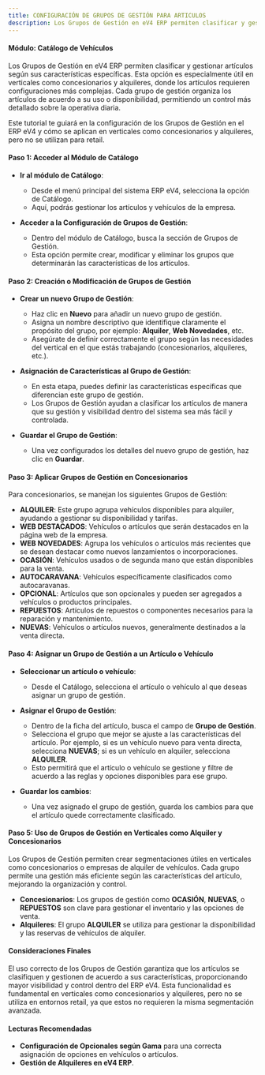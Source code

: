 ```yaml
---
title: CONFIGURACIÓN DE GRUPOS DE GESTIÓN PARA ARTICULOS
description: Los Grupos de Gestión en eV4 ERP permiten clasificar y gestionar artículos según sus características específicas. Esta opción es especialmente útil en verticales como concesionarios y alquileres, donde los artículos requieren configuraciones más complejas.
---
```


#### Módulo: Catálogo de Vehículos

Los Grupos de Gestión en eV4 ERP permiten clasificar y gestionar artículos según sus características específicas. Esta opción es especialmente útil en verticales como concesionarios y alquileres, donde los artículos requieren configuraciones más complejas. Cada grupo de gestión organiza los artículos de acuerdo a su uso o disponibilidad, permitiendo un control más detallado sobre la operativa diaria.

Este tutorial te guiará en la configuración de los Grupos de Gestión en el ERP eV4 y cómo se aplican en verticales como concesionarios y alquileres, pero no se utilizan para retail.

#### Paso 1: Acceder al Módulo de Catálogo

- **Ir al módulo de Catálogo**:
    - Desde el menú principal del sistema ERP eV4, selecciona la opción de Catálogo.
    - Aquí, podrás gestionar los artículos y vehículos de la empresa.

- **Acceder a la Configuración de Grupos de Gestión**:
    - Dentro del módulo de Catálogo, busca la sección de Grupos de Gestión.
    - Esta opción permite crear, modificar y eliminar los grupos que determinarán las características de los artículos.

#### Paso 2: Creación o Modificación de Grupos de Gestión

- **Crear un nuevo Grupo de Gestión**:
    - Haz clic en **Nuevo** para añadir un nuevo grupo de gestión.
    - Asigna un nombre descriptivo que identifique claramente el propósito del grupo, por ejemplo: **Alquiler**, **Web Novedades**, etc.
    - Asegúrate de definir correctamente el grupo según las necesidades del vertical en el que estás trabajando (concesionarios, alquileres, etc.).

- **Asignación de Características al Grupo de Gestión**:
    - En esta etapa, puedes definir las características específicas que diferencian este grupo de gestión.
    - Los Grupos de Gestión ayudan a clasificar los artículos de manera que su gestión y visibilidad dentro del sistema sea más fácil y controlada.

- **Guardar el Grupo de Gestión**:
    - Una vez configurados los detalles del nuevo grupo de gestión, haz clic en **Guardar**.

#### Paso 3: Aplicar Grupos de Gestión en Concesionarios

Para concesionarios, se manejan los siguientes Grupos de Gestión:

- **ALQUILER**: Este grupo agrupa vehículos disponibles para alquiler, ayudando a gestionar su disponibilidad y tarifas.
- **WEB DESTACADOS**: Vehículos o artículos que serán destacados en la página web de la empresa.
- **WEB NOVEDADES**: Agrupa los vehículos o artículos más recientes que se desean destacar como nuevos lanzamientos o incorporaciones.
- **OCASIÓN**: Vehículos usados o de segunda mano que están disponibles para la venta.
- **AUTOCARAVANA**: Vehículos específicamente clasificados como autocaravanas.
- **OPCIONAL**: Artículos que son opcionales y pueden ser agregados a vehículos o productos principales.
- **REPUESTOS**: Artículos de repuestos o componentes necesarios para la reparación y mantenimiento.
- **NUEVAS**: Vehículos o artículos nuevos, generalmente destinados a la venta directa.

#### Paso 4: Asignar un Grupo de Gestión a un Artículo o Vehículo

- **Seleccionar un artículo o vehículo**:
    - Desde el Catálogo, selecciona el artículo o vehículo al que deseas asignar un grupo de gestión.

- **Asignar el Grupo de Gestión**:
    - Dentro de la ficha del artículo, busca el campo de **Grupo de Gestión**.
    - Selecciona el grupo que mejor se ajuste a las características del artículo. Por ejemplo, si es un vehículo nuevo para venta directa, selecciona **NUEVAS**; si es un vehículo en alquiler, selecciona **ALQUILER**.
    - Esto permitirá que el artículo o vehículo se gestione y filtre de acuerdo a las reglas y opciones disponibles para ese grupo.

- **Guardar los cambios**:
    - Una vez asignado el grupo de gestión, guarda los cambios para que el artículo quede correctamente clasificado.

#### Paso 5: Uso de Grupos de Gestión en Verticales como Alquiler y Concesionarios

Los Grupos de Gestión permiten crear segmentaciones útiles en verticales como concesionarios o empresas de alquiler de vehículos. Cada grupo permite una gestión más eficiente según las características del artículo, mejorando la organización y control.

- **Concesionarios**: Los grupos de gestión como **OCASIÓN**, **NUEVAS**, o **REPUESTOS** son clave para gestionar el inventario y las opciones de venta.
- **Alquileres**: El grupo **ALQUILER** se utiliza para gestionar la disponibilidad y las reservas de vehículos de alquiler.

#### Consideraciones Finales

El uso correcto de los Grupos de Gestión garantiza que los artículos se clasifiquen y gestionen de acuerdo a sus características, proporcionando mayor visibilidad y control dentro del ERP eV4. Esta funcionalidad es fundamental en verticales como concesionarios y alquileres, pero no se utiliza en entornos retail, ya que estos no requieren la misma segmentación avanzada.

#### Lecturas Recomendadas

- **Configuración de Opcionales según Gama** para una correcta asignación de opciones en vehículos o artículos.
- **Gestión de Alquileres en eV4 ERP**.